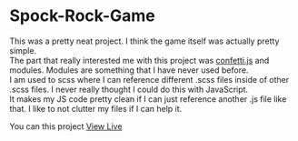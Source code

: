 # Spock-Rock-Game

This was a pretty neat project. I think the game itself was actually pretty simple.\
The part that really interested me with this project was [confetti.js](https://www.cssscript.com/confetti-falling-animation/) and modules. Modules are something that I have never used before.\
I am used to scss where I can reference different .scss files inside of other .scss files. I never really thought I could do this with JavaScript.\
It makes my JS code pretty clean if I can just reference another .js file like that. I like to not clutter my files if I can help it.


You can this project [View Live](spock-rockgame.netlify.app)
